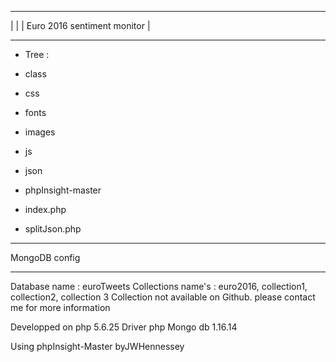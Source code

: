  _______________________________
|				|
| Euro 2016 sentiment monitor	|
 _______________________________

- Tree :

- class
- css
- fonts
- images
- js
- json
- phpInsight-master

- index.php
- splitJson.php

 ___________________
 
   MongoDB config
 ___________________

 Database name : euroTweets
 Collections name's : euro2016, collection1, collection2, collection 3
 Collection not available on Github. please contact me for more information

 Developped on php 5.6.25
 Driver php Mongo db 1.16.14

Using phpInsight-Master byJWHennessey